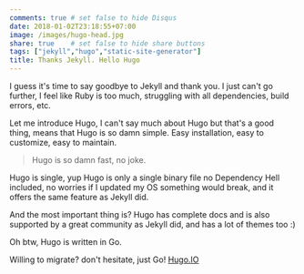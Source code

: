 ```yaml
---
comments: true # set false to hide Disqus
date: 2018-01-02T23:18:55+07:00
image: /images/hugo-head.jpg
share: true    # set false to hide share buttons
tags: ["jekyll","hugo","static-site-generator"]
title: Thanks Jekyll. Hello Hugo
---
```


I guess it's time to say goodbye to Jekyll and thank you. I just can't go further, I feel like Ruby is too much, struggling with all dependencies, build errors, etc.

Let me introduce Hugo, I can't say much about Hugo but that's a good thing, means that Hugo is so damn simple. Easy installation, easy to customize, easy to maintain. 

> Hugo is so damn fast, no joke. 

Hugo is single, yup Hugo is only a single binary file no Dependency Hell included, no worries if I updated my OS something would break, and it offers the same feature as Jekyll did.

And the most important thing is? Hugo has complete docs and is also supported by a great community as Jekyll did, and has a lot of themes too :)

Oh btw, Hugo is written in Go.

Willing to migrate? don't hesitate, just Go!  [Hugo.IO](https://gohugo.io/tools/migrations/)

